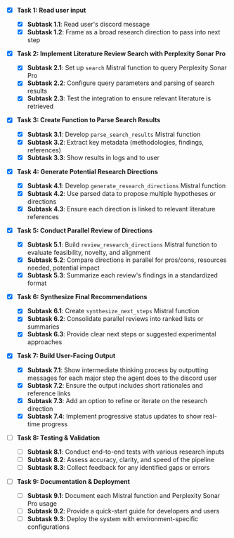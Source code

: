 - [x] **Task 1: Read user input**

  - [x] **Subtask 1.1**: Read user's discord message
  - [x] **Subtask 1.2**: Frame as a broad research direction to pass into next step

- [x] **Task 2: Implement Literature Review Search with Perplexity Sonar Pro**

  - [x] **Subtask 2.1**: Set up `search` Mistral function to query Perplexity Sonar Pro
  - [x] **Subtask 2.2**: Configure query parameters and parsing of search results
  - [x] **Subtask 2.3**: Test the integration to ensure relevant literature is retrieved

- [x] **Task 3: Create Function to Parse Search Results**

  - [x] **Subtask 3.1**: Develop `parse_search_results` Mistral function
  - [x] **Subtask 3.2**: Extract key metadata (methodologies, findings, references)
  - [x] **Subtask 3.3**: Show results in logs and to user

- [x] **Task 4: Generate Potential Research Directions**

  - [x] **Subtask 4.1**: Develop `generate_research_directions` Mistral function
  - [x] **Subtask 4.2**: Use parsed data to propose multiple hypotheses or directions
  - [x] **Subtask 4.3**: Ensure each direction is linked to relevant literature references

- [x] **Task 5: Conduct Parallel Review of Directions**

  - [x] **Subtask 5.1**: Build `review_research_directions` Mistral function to evaluate feasibility, novelty, and alignment
  - [x] **Subtask 5.2**: Compare directions in parallel for pros/cons, resources needed, potential impact
  - [x] **Subtask 5.3**: Summarize each review's findings in a standardized format

- [x] **Task 6: Synthesize Final Recommendations**

  - [x] **Subtask 6.1**: Create `synthesize_next_steps` Mistral function
  - [x] **Subtask 6.2**: Consolidate parallel reviews into ranked lists or summaries
  - [x] **Subtask 6.3**: Provide clear next steps or suggested experimental approaches

- [x] **Task 7: Build User-Facing Output**

  - [x] **Subtask 7.1**: Show intermediate thinking process by outputting messages for each major step the agent does to the discord user
  - [x] **Subtask 7.2**: Ensure the output includes short rationales and reference links
  - [x] **Subtask 7.3**: Add an option to refine or iterate on the research direction
  - [x] **Subtask 7.4**: Implement progressive status updates to show real-time progress

- [ ] **Task 8: Testing & Validation**

  - [ ] **Subtask 8.1**: Conduct end-to-end tests with various research inputs
  - [ ] **Subtask 8.2**: Assess accuracy, clarity, and speed of the pipeline
  - [ ] **Subtask 8.3**: Collect feedback for any identified gaps or errors

- [ ] **Task 9: Documentation & Deployment**
  - [ ] **Subtask 9.1**: Document each Mistral function and Perplexity Sonar Pro usage
  - [ ] **Subtask 9.2**: Provide a quick-start guide for developers and users
  - [ ] **Subtask 9.3**: Deploy the system with environment-specific configurations

